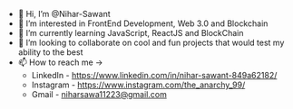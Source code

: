 - 👋 Hi, I’m @Nihar-Sawant
- 👀 I’m interested in FrontEnd Development, Web 3.0 and Blockchain
- 🌱 I’m currently learning JavaScript, ReactJS and BlockChain
- 💞️ I’m looking to collaborate on cool and fun projects that would test my ability to the best
- 📫 How to reach me ->
    + LinkedIn  - https://www.linkedin.com/in/nihar-sawant-849a62182/
    + Instagram - https://www.instagram.com/the_anarchy_99/
    + Gmail     - niharsawa11223@gmail.com

<!---
Nihar-Sawant/Nihar-Sawant is a ✨ special ✨ repository because its `README.md` (this file) appears on your GitHub profile.
You can click the Preview link to take a look at your changes.
--->
